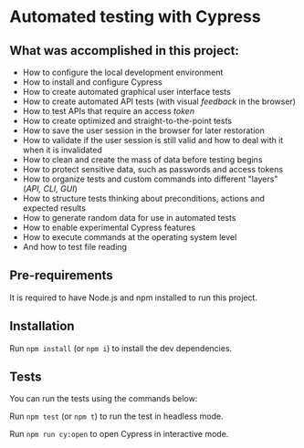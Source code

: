 # Automated testing with Cypress

## What was accomplished in this project:

- How to configure the local development environment
- How to install and configure Cypress
- How to create automated graphical user interface tests
- How to create automated API tests (with visual _feedback_ in the browser)
- How to test APIs that require an access _token_
- How to create optimized and straight-to-the-point tests
- How to save the user session in the browser for later restoration
- How to validate if the user session is still valid and how to deal with it when it is invalidated
- How to clean and create the mass of data before testing begins
- How to protect sensitive data, such as passwords and access tokens
- How to organize tests and custom commands into different "layers" (_API, CLI, GUI_)
- How to structure tests thinking about preconditions, actions and expected results
- How to generate random data for use in automated tests
- How to enable experimental Cypress features
- How to execute commands at the operating system level
- And how to test file reading

## Pre-requirements

It is required to have Node.js and npm installed to run this project.

## Installation

Run `npm install` (or `npm i`) to install the dev dependencies.

## Tests

You can run the tests using the commands below:

Run `npm test` (or `npm t`) to run the test in headless mode.

Run `npm run cy:open` to open Cypress in interactive mode.
